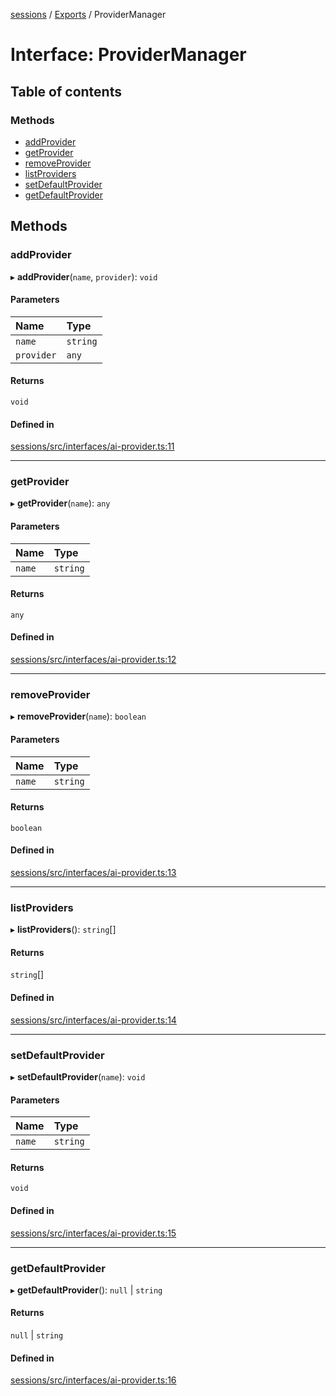 <!-- 
 ⚠️  AUTO-GENERATED FILE - DO NOT EDIT MANUALLY
 This file is automatically generated by scripts/docs-generator.js
 To make changes, edit the source TypeScript files or update the generator script
-->

[sessions](../../) / [Exports](../modules) / ProviderManager

# Interface: ProviderManager

## Table of contents

### Methods

- [addProvider](ProviderManager#addprovider)
- [getProvider](ProviderManager#getprovider)
- [removeProvider](ProviderManager#removeprovider)
- [listProviders](ProviderManager#listproviders)
- [setDefaultProvider](ProviderManager#setdefaultprovider)
- [getDefaultProvider](ProviderManager#getdefaultprovider)

## Methods

### addProvider

▸ **addProvider**(`name`, `provider`): `void`

#### Parameters

| Name | Type |
| :------ | :------ |
| `name` | `string` |
| `provider` | `any` |

#### Returns

`void`

#### Defined in

[sessions/src/interfaces/ai-provider.ts:11](https://github.com/woojubb/robota/blob/411e4a15f65b96ceeb9a966ecfd26b5a6b3b568b/packages/sessions/src/interfaces/ai-provider.ts#L11)

___

### getProvider

▸ **getProvider**(`name`): `any`

#### Parameters

| Name | Type |
| :------ | :------ |
| `name` | `string` |

#### Returns

`any`

#### Defined in

[sessions/src/interfaces/ai-provider.ts:12](https://github.com/woojubb/robota/blob/411e4a15f65b96ceeb9a966ecfd26b5a6b3b568b/packages/sessions/src/interfaces/ai-provider.ts#L12)

___

### removeProvider

▸ **removeProvider**(`name`): `boolean`

#### Parameters

| Name | Type |
| :------ | :------ |
| `name` | `string` |

#### Returns

`boolean`

#### Defined in

[sessions/src/interfaces/ai-provider.ts:13](https://github.com/woojubb/robota/blob/411e4a15f65b96ceeb9a966ecfd26b5a6b3b568b/packages/sessions/src/interfaces/ai-provider.ts#L13)

___

### listProviders

▸ **listProviders**(): `string`[]

#### Returns

`string`[]

#### Defined in

[sessions/src/interfaces/ai-provider.ts:14](https://github.com/woojubb/robota/blob/411e4a15f65b96ceeb9a966ecfd26b5a6b3b568b/packages/sessions/src/interfaces/ai-provider.ts#L14)

___

### setDefaultProvider

▸ **setDefaultProvider**(`name`): `void`

#### Parameters

| Name | Type |
| :------ | :------ |
| `name` | `string` |

#### Returns

`void`

#### Defined in

[sessions/src/interfaces/ai-provider.ts:15](https://github.com/woojubb/robota/blob/411e4a15f65b96ceeb9a966ecfd26b5a6b3b568b/packages/sessions/src/interfaces/ai-provider.ts#L15)

___

### getDefaultProvider

▸ **getDefaultProvider**(): ``null`` \| `string`

#### Returns

``null`` \| `string`

#### Defined in

[sessions/src/interfaces/ai-provider.ts:16](https://github.com/woojubb/robota/blob/411e4a15f65b96ceeb9a966ecfd26b5a6b3b568b/packages/sessions/src/interfaces/ai-provider.ts#L16)
